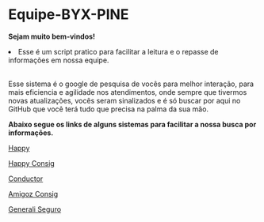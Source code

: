 # Equipe-BYX-PINE

**Sejam muito bem-vindos!**

<li>Esse é um script pratico para facilitar a leitura e o repasse de informações em nossa equipe.</li>

<br> Esse sistema é o google de pesquisa de vocês para melhor interação, para mais eficiencia e agilidade nos atendimentos, onde sempre que tivermos novas atualizações, vocês seram sinalizados e é só buscar por aqui no GitHub que você terá tudo que precisa na palma da sua mão. <br>

**Abaixo segue os links de alguns sistemas para facilitar a nossa busca por informações.**

[Happy](https://backoffice.happyconsig.com.br/admin/login/?next=/admin/)

[Happy Consig
](https://happyconsig.com.br/login)

[Conductor](https://10.0.21.36:8002/PortalCDT/(S(r5m3za45tpm2z345ias2i2in))/Pages/Login/Login.aspx)

[Amigoz Consig
](https://amigozconsig.com.br/login)

[Generali Seguro
](https://certificados.generali.com.br/amigozpine)
